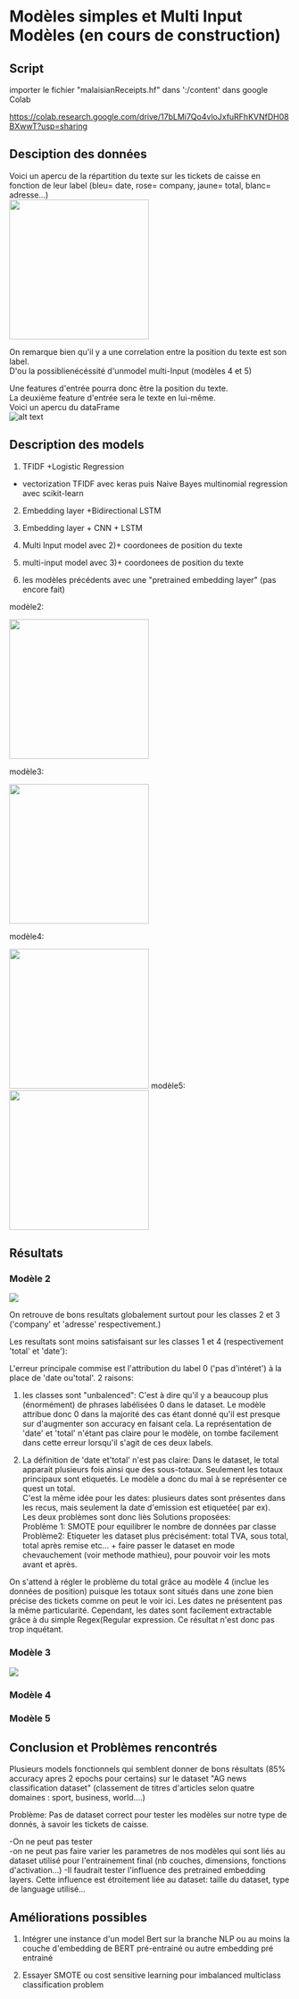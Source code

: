 # Modèles simples et Multi Input Modèles (en cours de construction)

## Script  

importer le fichier "malaisianReceipts.hf" dans ':/content' dans google Colab

https://colab.research.google.com/drive/17bLMi7Qo4vloJxfuRFhKVNfDH08BXwwT?usp=sharing

## Desciption des données
Voici un apercu de la répartition du texte sur les tickets de caisse en fonction de leur label (bleu= date, rose= company, jaune= total, blanc= adresse...)  
<img src="https://github.com/LauraBreton-leonard/PRD/blob/main/NER/MULTI_INPUT_MODEL/IMAGES/bbox.png" width="250" height="250"/>  
  
  
On remarque bien qu'il y a une correlation entre la position du texte est son label.  
D'ou la possiblienécéssité d'unmodel multi-Input (modèles 4 et 5)  

Une features d'entrée pourra donc être la position du texte.  
La deuxième feature d'entrée sera le texte en lui-même.  
Voici un apercu du dataFrame  
![alt text](https://github.com/LauraBreton-leonard/PRD/blob/main/NER/MULTI_INPUT_MODEL/IMAGES/dataFrame.PNG?raw=true)

## Description des models
1) TFIDF +Logistic Regression  
- vectorization TFIDF avec keras puis Naive Bayes multinomial regression avec scikit-learn

2) Embedding layer +Bidirectional LSTM

3) Embedding layer + CNN + LSTM

4) Multi Input model avec 2)+ coordonees de position du texte

5) multi-input model avec 3)+ coordonees de position du texte

6) les modèles précédents avec une "pretrained embedding layer" (pas encore fait) 

modèle2:    

<img src="https://github.com/LauraBreton-leonard/PRD/blob/main/NER/MULTI_INPUT_MODEL/IMAGES/model2.png" width="250" height="250"/>  

modèle3:    

<img src="https://github.com/LauraBreton-leonard/PRD/blob/main/NER/MULTI_INPUT_MODEL/IMAGES/model3.png" width="250" height="250"/>     

modèle4:  

<img src="https://github.com/LauraBreton-leonard/PRD/blob/main/NER/MULTI_INPUT_MODEL/IMAGES/model4.png" width="250" height="250"/>   
modèle5:  

<img src="https://github.com/LauraBreton-leonard/PRD/blob/main/NER/MULTI_INPUT_MODEL/IMAGES/model5.png" width="250" height="250"/>   

## Résultats
### Modèle 2  
<img src="https://github.com/LauraBreton-leonard/PRD/blob/main/NER/MULTI_INPUT_MODEL/IMAGES/model_2_10ep_resultats.PNG"/> 

On retrouve de bons resultats globalement surtout pour les classes 2 et 3 ('company' et 'adresse' respectivement.)  

Les resultats sont moins satisfaisant sur les classes 1 et 4 (respectivement 'total' et 'date'):  

L'erreur principale commise est l'attribution du label 0 ('pas d'intéret') à la place de 'date ou'total'. 
2 raisons:  
1) les classes sont "unbalenced": C'est à dire qu'il y a beaucoup plus (énormément) de phrases labélisées 0 dans le dataset. Le modèle attribue donc 0 dans la majorité des cas étant donné qu'il est presque sur d'augmenter son accuracy en faisant cela. La représentation de 'date' et 'total' n'étant pas claire pour le modèle, on tombe facilement dans cette erreur lorsqu'il s'agit de ces deux labels.  

2) La définition de 'date et'total' n'est pas claire: Dans le dataset, le total apparait plusieurs fois ainsi que des sous-totaux. Seulement les totaux principaux sont etiquetés. Le modèle a donc du mal à se représenter ce quest un total.  
C'est la même idée pour les dates: plusieurs dates sont présentes dans les recus, mais seulement la date d'emission est etiquetée( par ex).  
Les deux problèmes sont donc liès
Solutions proposées:  
Problème 1: SMOTE pour equilibrer le nombre de données par classe  
Problème2: Etiqueter les dataset plus précisément: total TVA, sous total, total après remise etc... + faire passer le dataset en mode chevauchement (voir methode mathieu), pour pouvoir voir les mots avant et après.  

On s'attend à régler le problème du total grâce au modèle 4 (inclue les données de position) puisque les totaux sont situés dans une zone bien précise des tickets comme on peut le voir ici. Les dates ne présentent pas la même particularité. Cependant, les dates sont facilement extractable grâce à du simple Regex(Regular expression. Ce résultat n'est donc pas trop inquétant.


### Modèle 3    
<img src="https://github.com/LauraBreton-leonard/PRD/blob/main/NER/MULTI_INPUT_MODEL/IMAGES/model_3_10ep_resultats.PNG"/>  

### Modèle 4  

### Modèle 5  


## Conclusion et Problèmes rencontrés

Plusieurs models fonctionnels qui semblent donner de bons résultats (85% accuracy apres 2 epochs pour certains) sur le dataset "AG news classification dataset" (classement de titres d'articles selon quatre domaines : sport, business, world....)  

Problème: Pas de dataset correct pour tester les modèles sur notre type de donnés, à savoir les tickets de caisse.  

-On ne peut pas tester  
-on ne peut pas faire varier les parametres de nos modèles  qui sont liés au dataset utilisé pour l'entrainement final (nb couches, dimensions, fonctions d'activation...) 
-Il faudrait tester l'influence des pretrained embedding layers. Cette influence est étroitement liée au dataset: taille du dataset, type de language utilisé...  


## Améliorations possibles
1) Intégrer une instance d'un model Bert sur la branche NLP ou au moins la couche d'embedding de BERT pré-entrainé ou autre embedding pré entrainé   

2) Essayer SMOTE ou cost sensitive learning pour imbalanced multiclass classification problem
